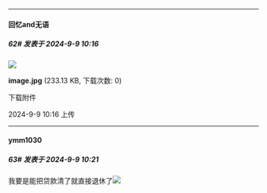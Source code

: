 ﻿
*****

####  回忆and无语  
##### 62#       发表于 2024-9-9 10:16

<img src="https://img.saraba1st.com/forum/202409/09/101606h7pz4x5l74wowx3f.jpg" referrerpolicy="no-referrer">

<strong>image.jpg</strong> (233.13 KB, 下载次数: 0)

下载附件

2024-9-9 10:16 上传


*****

####  ymm1030  
##### 63#       发表于 2024-9-9 10:21

我要是能把贷款清了就直接退休了<img src="https://static.saraba1st.com/image/smiley/face2017/001.png" referrerpolicy="no-referrer">

